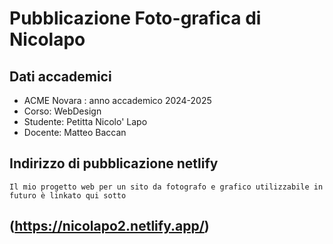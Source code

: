 # Pubblicazione Foto-grafica di Nicolapo

## Dati accademici
  - ACME Novara : anno accademico 2024-2025 
   - Corso: WebDesign 
  -  Studente: Petitta Nicolo' Lapo 
   - Docente: Matteo Baccan 
  
  ## Indirizzo di pubblicazione netlify

    Il mio progetto web per un sito da fotografo e grafico utilizzabile in futuro è linkato qui sotto
## (https://nicolapo2.netlify.app/)

